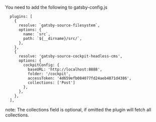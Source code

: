 You need to add the following to gatsby-config.js

```
  plugins: [			    
    {
      resolve: `gatsby-source-filesystem`,
      options: {
        name: `src`,
        path: `${__dirname}/src/`,
      },
    },
    {
      resolve: 'gatsby-source-cockpit-headless-cms',
      options: {
        cockpitConfig: {
          baseURL: 'http://localhost:8888',
          folder: '/cockpit',
          accessToken: '4d659efb084077fd24aeb4871d4386',
          collections: ['Post']
        },
      },
    },
  ],
```

note: The collections field is optional, if omitted the plugin will fetch all collections.